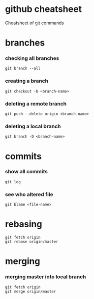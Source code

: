 # github cheatsheet
Cheatsheet of git commands

# branches

### checking all branches
```shell
git branch --all
```
### creating a branch
```shell
git checkout -b <branch-name>
```

### deleting a remote branch
```shell
git push --delete origin <branch-name>
```
### deleting a local branch
```shell
git branch -D <branch-name>
```
# commits

### show all commits
```shell
git log
```
### see who altered file
```shell
git blame <file-name>
```
# rebasing
```shell
git fetch origin
git rebase origin/master
```
# merging

### merging master into local branch
```shell
git fetch origin
git merge origin/master
```
